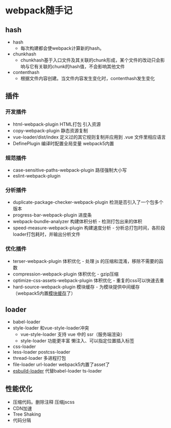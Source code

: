<!--
 * @Desc: 
 * @Author: 曾茹菁
 * @Date: 2022-08-17 09:50:13
 * @LastEditors: 曾茹菁
 * @LastEditTime: 2022-08-17 16:10:59
-->
# webpack随手记
## hash
- hash  
  - 每次构建都会使webpack计算新的hash。
- chunkhash
  - chunkhash基于入口文件及其关联的chunk形成，某个文件的改动只会影响与它有关联的chunk的hash值，不会影响其他文件
- contenthash
  - 根据文件内容创建。当文件内容发生变化时，contenthash发生变化
## 插件
### 开发插件
- html-webpack-plugin HTML打包 引入资源
- copy-webpack-plugin 静态资源复制 
- vue-loader/dist/index 定义过的其它规则复制并应用到 .vue 文件里相应语言
- DefinePlugin 编译时配置全局变量 webpack5内置
### 规范插件
 - case-sensitive-paths-webpack-plugin  路径强制大小写 
- eslint-webpack-plugin
### 分析插件
- duplicate-package-checker-webpack-plugin 检测是否引入了一个包多个版本
- progress-bar-webpack-plugin 进度条 
- webpack-bundle-analyzer 构建体积分析 - 检测打包出来的体积
- speed-measure-webpack-plugin 构建速度分析 - 分析总打包时间，各阶段loader打包耗时，并输出分析文件
### 优化插件
- terser-webpack-plugin 体积优化 - 处理 js 的压缩和混淆，移除不需要的函数
- compression-webpack-plugin 体积优化 - gzip压缩 
- optimize-css-assets-webpack-plugin 体积优化 - 重复的css可以快速去重
- hard-source-webpack-plugin 模块缓存 - 为模块提供中间缓存 （webpack5内置[模块缓存](https://webpack.js.org/configuration/cache/#root)了）
## loader
- babel-loader
- style-loader   和vue-style-loader冲突
  - vue-style-loader 支持 vue 中的 ssr（服务端渲染）
  - style-loader 功能更丰富 懒注入、可以指定位置插入标签  
- css-loader
- less-loader postcss-loader
- thread-loader 多进程打包
- file-loader url-loader  webpack5内置了asset了
- [esbuild-loader](https://github.com/privatenumber/esbuild-loader) 代替babel-loader ts-loader
## 性能优化
- 压缩代码。删除注释 压缩jscss
- CDN加速 
- Tree Shaking
- 代码分隔